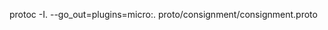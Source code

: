 <!-- protoc -I. --go_out=plugins=grpc:. proto/consignment/consignment.proto -->
protoc -I. --go_out=plugins=micro:. proto/consignment/consignment.proto